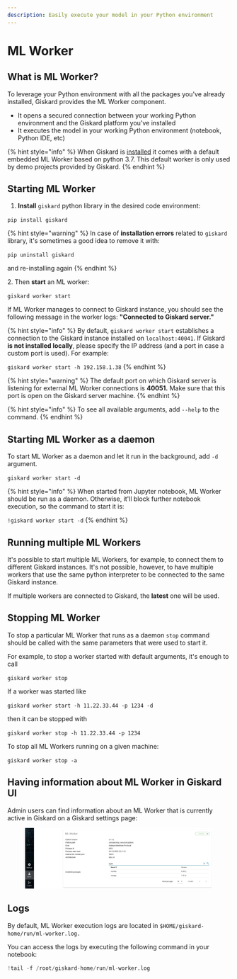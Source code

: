 ```yaml
---
description: Easily execute your model in your Python environment
---
```


# ML Worker

## What is ML Worker?

To leverage your Python environment with all the packages you've already installed, Giskard provides the ML Worker component.&#x20;

* It opens a secured connection between your working Python environment and the Giskard platform you've installed
* It executes the model in your working Python environment (notebook, Python IDE, etc)

{% hint style="info" %}
When Giskard is [installed](./) it comes with a default embedded ML Worker based on python 3.7. This default worker is only used by demo projects provided by Giskard.
{% endhint %}

## Starting ML Worker

1. **Install** `giskard` python library in the desired code environment:

`pip install giskard`

{% hint style="warning" %}
In case of **installation errors** related to `giskard` library, it's sometimes a good idea to remove it with:

`pip uninstall giskard`

and re-installing again
{% endhint %}

2\.  Then **start** an ML worker:

`giskard worker start`

If ML Worker manages to connect to Giskard instance, you should see the following message in the worker logs: **"Connected to Giskard server."**

{% hint style="info" %}
By default, `giskard worker start` establishes a connection to the Giskard instance installed on `localhost:40041`. If Giskard **is not installed locally**, please specify the IP address (and a port in case a custom port is used). For example:

`giskard worker start -h 192.158.1.38`
{% endhint %}

{% hint style="warning" %}
The default port on which Giskard server is listening for external ML Worker connections is **40051.** Make sure that this port is open on the Giskard server machine.
{% endhint %}

{% hint style="info" %}
To see all available arguments, add `--help` to the command.
{% endhint %}

## Starting ML Worker as a daemon

To start ML Worker as a daemon and let it run in the background, add `-d` argument.

`giskard worker start -d`

{% hint style="info" %}
When started from Jupyter notebook, ML Worker should be run as a daemon. Otherwise, it'll block further notebook execution, so the command to start it is:

`!giskard worker start -d`
{% endhint %}

## Running multiple ML Workers

It's possible to start multiple ML Workers, for example, to connect them to different Giskard instances. It's not possible, however, to have multiple workers that use the same python interpreter to be connected to the same Giskard instance.

If multiple workers are connected to Giskard, the **latest** one will be used.

## Stopping ML Worker

To stop a particular ML Worker that runs as a daemon `stop` command should be called with the same parameters that were used to start it.&#x20;

For example, to stop a worker started with default arguments, it's enough to call&#x20;

`giskard worker stop`

If a worker was started like&#x20;

`giskard worker start -h 11.22.33.44 -p 1234 -d`

then it can be stopped with

`giskard worker stop -h 11.22.33.44 -p 1234`

To stop all ML Workers running on a given machine:

`giskard worker stop -a`

## Having information about ML Worker in Giskard UI

Admin users can find information about an ML Worker that is currently active in Giskard on a Giskard settings page:

<figure><img src="../../.gitbook/assets/image (2).png" alt=""><figcaption></figcaption></figure>

## Logs

By default, ML Worker execution logs are located in `$HOME/giskard-home/run/ml-worker.log.`

You can access the logs by executing the following command in your notebook:

```python
!tail -f /root/giskard-home/run/ml-worker.log
```
